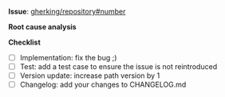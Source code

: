 <!-- 
Hello!
Thank you, for helping us to make GherKing better!
With fill out all necessary parts of the template
you helps us to understand your fix.
Thank you!

Note: such parts of the ticket which are in HTML comments (like this) 
won't be shown on the ticket, so we used them to guide you.
Feel free to delete them when you are done.
-->

**Issue**: [gherking/repository#number](url)
<!--
Please add a link to the issue you are fixing.
If there is no issue reported yet, we would kindly ask you
to report it first, so that we can keep track of it.
-->

**Root cause analysis**
<!-- It helps us to check your fix if you describe the root cause of the issue -->

**Checklist**
<!--
Please use this checklist to see what tasks would you need to do
in scope of your bugfix, in order to keep good code quality:
-->
- [ ] Implementation: fix the bug ;)
- [ ] Test: add a test case to ensure the issue is not reintroduced
- [ ] Version update: increase path version by 1
- [ ] Changelog: add your changes to CHANGELOG.md
